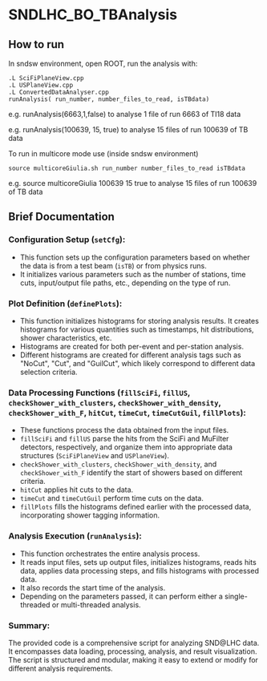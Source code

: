 # SNDLHC_BO_TBAnalysis

## How to run
In sndsw environment, open ROOT, run the analysis with:

```
.L SciFiPlaneView.cpp
.L USPlaneView.cpp
.L ConvertedDataAnalyser.cpp    
runAnalysis( run_number, number_files_to_read, isTBdata) 
```
e.g. runAnalysis(6663,1,false) to analyse 1 file of run 6663 of TI18 data

e.g. runAnalysis(100639, 15, true) to analyse 15 files of run 100639 of TB data

To run in multicore mode use (inside sndsw environment)

```
source multicoreGiulia.sh run_number number_files_to_read isTBdata
```

e.g. source multicoreGiulia 100639 15 true to analyse 15 files of run 100639 of TB data


## Brief Documentation

### Configuration Setup (`setCfg`):
- This function sets up the configuration parameters based on whether the data is from a test beam (`isTB`) or from physics runs.
- It initializes various parameters such as the number of stations, time cuts, input/output file paths, etc., depending on the type of run.

### Plot Definition (`definePlots`):
- This function initializes histograms for storing analysis results. It creates histograms for various quantities such as timestamps, hit distributions, shower characteristics, etc.
- Histograms are created for both per-event and per-station analysis.
- Different histograms are created for different analysis tags such as "NoCut", "Cut", and "GuilCut", which likely correspond to different data selection criteria.

### Data Processing Functions (`fillSciFi`, `fillUS`, `checkShower_with_clusters`, `checkShower_with_density`, `checkShower_with_F`, `hitCut`, `timeCut`, `timeCutGuil`, `fillPlots`):
- These functions process the data obtained from the input files.
- `fillSciFi` and `fillUS` parse the hits from the SciFi and MuFilter detectors, respectively, and organize them into appropriate data structures (`SciFiPlaneView` and `USPlaneView`).
- `checkShower_with_clusters`, `checkShower_with_density`, and `checkShower_with_F` identify the start of showers based on different criteria.
- `hitCut` applies hit cuts to the data.
- `timeCut` and `timeCutGuil` perform time cuts on the data.
- `fillPlots` fills the histograms defined earlier with the processed data, incorporating shower tagging information.

### Analysis Execution (`runAnalysis`):
- This function orchestrates the entire analysis process.
- It reads input files, sets up output files, initializes histograms, reads hits data, applies data processing steps, and fills histograms with processed data.
- It also records the start time of the analysis.
- Depending on the parameters passed, it can perform either a single-threaded or multi-threaded analysis.

### Summary:
The provided code is a comprehensive script for analyzing SND@LHC data. It encompasses data loading, processing, analysis, and result visualization. The script is structured and modular, making it easy to extend or modify for different analysis requirements.
